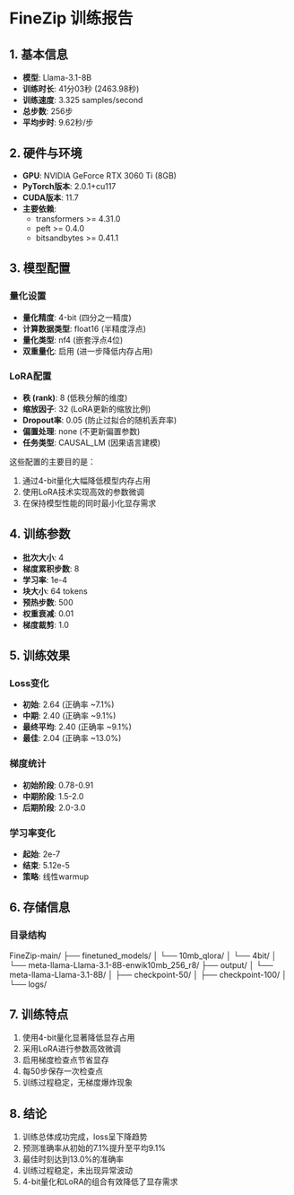 # FineZip 训练报告

## 1. 基本信息
- **模型**: Llama-3.1-8B
- **训练时长**: 41分03秒 (2463.98秒)
- **训练速度**: 3.325 samples/second
- **总步数**: 256步
- **平均步时**: 9.62秒/步

## 2. 硬件与环境
- **GPU**: NVIDIA GeForce RTX 3060 Ti (8GB)
- **PyTorch版本**: 2.0.1+cu117
- **CUDA版本**: 11.7
- **主要依赖**:
  - transformers >= 4.31.0
  - peft >= 0.4.0
  - bitsandbytes >= 0.41.1

## 3. 模型配置
### 量化设置
- **量化精度**: 4-bit (四分之一精度)
- **计算数据类型**: float16 (半精度浮点)
- **量化类型**: nf4 (嵌套浮点4位)
- **双重量化**: 启用 (进一步降低内存占用)

### LoRA配置
- **秩 (rank)**: 8 (低秩分解的维度)
- **缩放因子**: 32 (LoRA更新的缩放比例)
- **Dropout率**: 0.05 (防止过拟合的随机丢弃率)
- **偏置处理**: none (不更新偏置参数)
- **任务类型**: CAUSAL_LM (因果语言建模)

这些配置的主要目的是：
1. 通过4-bit量化大幅降低模型内存占用
2. 使用LoRA技术实现高效的参数微调
3. 在保持模型性能的同时最小化显存需求

## 4. 训练参数
- **批次大小**: 4
- **梯度累积步数**: 8
- **学习率**: 1e-4
- **块大小**: 64 tokens
- **预热步数**: 500
- **权重衰减**: 0.01
- **梯度裁剪**: 1.0

## 5. 训练效果
### Loss变化
- **初始**: 2.64 (正确率 ~7.1%)
- **中期**: 2.40 (正确率 ~9.1%)
- **最终平均**: 2.40 (正确率 ~9.1%)
- **最佳**: 2.04 (正确率 ~13.0%)

### 梯度统计
- **初始阶段**: 0.78-0.91
- **中期阶段**: 1.5-2.0
- **后期阶段**: 2.0-3.0

### 学习率变化
- **起始**: 2e-7
- **结束**: 5.12e-5
- **策略**: 线性warmup

## 6. 存储信息
### 目录结构
FineZip-main/
├── finetuned_models/
│ └── 10mb_qlora/
│ └── 4bit/
│ └── meta-llama-Llama-3.1-8B-enwik10mb_256_r8/
├── output/
│ └── meta-llama-Llama-3.1-8B/
│ ├── checkpoint-50/
│ ├── checkpoint-100/
│ └── logs/


## 7. 训练特点
1. 使用4-bit量化显著降低显存占用
2. 采用LoRA进行参数高效微调
3. 启用梯度检查点节省显存
4. 每50步保存一次检查点
5. 训练过程稳定，无梯度爆炸现象

## 8. 结论
1. 训练总体成功完成，loss呈下降趋势
2. 预测准确率从初始的7.1%提升至平均9.1%
3. 最佳时刻达到13.0%的准确率
4. 训练过程稳定，未出现异常波动
5. 4-bit量化和LoRA的组合有效降低了显存需求

